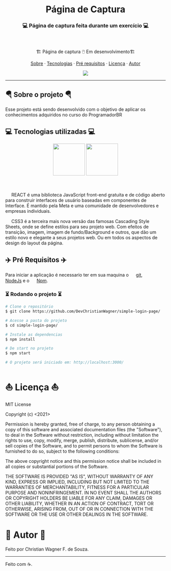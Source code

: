 <h1 align="center">Página de Captura</h1>

<h3 align="center">
    💻 Página de captura feita durante um exercício 💻 </br></br></br>
</h3>


<p align="center">🏗️ Página de captura 🖱️ Em desenvolvimento🏗️</p> 

<p align="center">
  <a href="#sobre">Sobre</a> ·
  <a href="#tecnologias">Tecnologias</a> ·
  <a href="#pre-req">Pré requisitos</a> ·
  <a href="#licença">Licença</a> ·
  <a href="#autor">Autor</a>
</p>

<div align="center">
    <img src="https://cdn.discordapp.com/attachments/857822189390135296/981889074145132594/paginadecaptura-programadorbr.gif"/>
</div>

---

<div id="sobre"></div>

<h2> 🪂 Sobre o projeto 🪂 </h2>

Esse projeto está sendo desenvolvido com o objetivo de aplicar os conhecimentos adquiridos no curso do ProgramadorBR



<div id="tecnologias"></div>

<h2>💻 Tecnologias utilizadas 💻</h2>

<div align="center">
   <img src="https://cdn.jsdelivr.net/gh/devicons/devicon/icons/react/react-original.svg" width="100px" />

   <img src="https://cdn.jsdelivr.net/gh/devicons/devicon/icons/css3/css3-original.svg" width="100px" />
</div> </br></br>

<img src="https://cdn.jsdelivr.net/gh/devicons/devicon/icons/react/react-original.svg" width="15px" /> REACT é uma biblioteca JavaScript front-end gratuita e de código aberto para construir interfaces de usuário baseadas em componentes de Interface. É mantido pela Meta e uma comunidade de desenvolvedores e empresas individuais.

<img src="https://cdn.jsdelivr.net/gh/devicons/devicon/icons/css3/css3-original.svg" width="15px" /> CSS3 é a terceira mais nova versão das famosas Cascading Style Sheets, onde se define estilos para seu projeto web. Com efeitos de transição, imagem, imagem de fundo/Background e outros, que dão um estilo novo e elegante a seus projetos web. Ou em todos os aspectos de design do layout da página.


<div id="pre-req"></div>

<h2>✈️ Pré Requisitos ✈️</h2>

Para iniciar a aplicação é necessario ter em sua maquina  o  <img src="https://cdn.jsdelivr.net/gh/devicons/devicon/icons/git/git-original.svg" width="15px" /> [git](https://git-scm.com/),  <img src="https://cdn.jsdelivr.net/gh/devicons/devicon/icons/nodejs/nodejs-original.svg" width="15px" /> [NodeJs](https://nodejs.org/en/) e o  <img src="https://cdn.jsdelivr.net/gh/devicons/devicon/icons/npm/npm-original-wordmark.svg" width="15px" /> [Npm](https://www.npmjs.com/).

### ⏳ Rodando o projeto ⏳

```bash 
# Clone o repositório
$ git clone https://github.com/DevChristianWagner/simple-login-page/

# Acesse a pasta do projeto
$ cd simple-login-page/

# Instale as dependencias
$ npm install

# De start no projeto
$ npm start

# O projeto será iniciado em: http://localhost:3000/
```


<div id="licença"></div>

<h1>⛵ Licença ⛵</h1>

MIT License

Copyright (c) <2021> <Christian Wagner F. de Souza>

Permission is hereby granted, free of charge, to any person obtaining a copy
of this software and associated documentation files (the "Software"), to deal
in the Software without restriction, including without limitation the rights
to use, copy, modify, merge, publish, distribute, sublicense, and/or sell
copies of the Software, and to permit persons to whom the Software is
furnished to do so, subject to the following conditions:

The above copyright notice and this permission notice shall be included in all
copies or substantial portions of the Software.

THE SOFTWARE IS PROVIDED "AS IS", WITHOUT WARRANTY OF ANY KIND, EXPRESS OR
IMPLIED, INCLUDING BUT NOT LIMITED TO THE WARRANTIES OF MERCHANTABILITY,
FITNESS FOR A PARTICULAR PURPOSE AND NONINFRINGEMENT. IN NO EVENT SHALL THE
AUTHORS OR COPYRIGHT HOLDERS BE LIABLE FOR ANY CLAIM, DAMAGES OR OTHER
LIABILITY, WHETHER IN AN ACTION OF CONTRACT, TORT OR OTHERWISE, ARISING FROM,
OUT OF OR IN CONNECTION WITH THE SOFTWARE OR THE USE OR OTHER DEALINGS IN THE
SOFTWARE.


<div id="autor"></div>

<h1>🚀 Autor 🚀</h1>

Feito por Christian Wagner F. de Souza.

---

Feito com ☕. 

